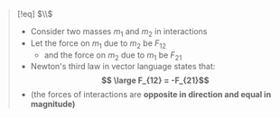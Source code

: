 >[!eq] $\\$
>- Consider two masses $m_1$ and $m_2$ in interactions
>- Let the force on $m_1$ due to $m_2$ be $F_{12}$
>	- and the force on $m_2$ due to $m_1$ be $F_{21}$
>- Newton's third law in vector language states that:
>**$$ \large F_{12} = -F_{21}$$**
>- (the forces of interactions are **opposite in direction and equal in magnitude)**